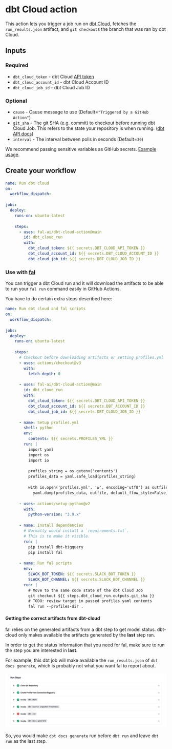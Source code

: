 # dbt Cloud action

This action lets you trigger a job run on [dbt Cloud](https://cloud.getdbt.com), fetches the `run_results.json` artifact, and `git checkout`s the branch that was ran by dbt Cloud.

## Inputs

### Required
- `dbt_cloud_token` - dbt Cloud [API token](https://docs.getdbt.com/docs/dbt-cloud/dbt-cloud-api/service-tokens)
- `dbt_cloud_account_id` - dbt Cloud Account ID
- `dbt_cloud_job_id` - dbt Cloud Job ID

### Optional
- `cause` - Cause message to use (Default=`"Triggered by a GitHub Action"`)
- `git_sha` - The git SHA (e.g. commit) to checkout before running dbt Cloud Job. This refers to the state your repository is when running. ([dbt API docs](https://docs.getdbt.com/dbt-cloud/api-v2#tag/Jobs/operation/triggerRun))
- `interval` - The interval between polls in seconds (Default=`30`)

We recommend passing sensitive variables as GitHub secrets. [Example usage](https://github.com/fal-ai/fal_bike_example/blob/main/.github/workflows/fal_dbt.yml).

## Create your workflow
```yaml
name: Run dbt cloud
on:
  workflow_dispatch:

jobs:
  deploy:
    runs-on: ubuntu-latest

    steps:
      - uses: fal-ai/dbt-cloud-action@main
        id: dbt_cloud_run
        with:
          dbt_cloud_token: ${{ secrets.DBT_CLOUD_API_TOKEN }}
          dbt_cloud_account_id: ${{ secrets.DBT_CLOUD_ACCOUNT_ID }}
          dbt_cloud_job_id: ${{ secrets.DBT_CLOUD_JOB_ID }}
```

### Use with [fal](https://github.com/fal-ai/fal)

You can trigger a dbt Cloud run and it will download the artifacts to be able to run your `fal run` command easily in GitHub Actions.

You have to do certain extra steps described here:

```yaml
name: Run dbt cloud and fal scripts
on:
  workflow_dispatch:

jobs:
  deploy:
    runs-on: ubuntu-latest

    steps:
      # Checkout before downloading artifacts or setting profiles.yml
      - uses: actions/checkout@v3
        with:
          fetch-depth: 0

      - uses: fal-ai/dbt-cloud-action@main
        id: dbt_cloud_run
        with:
          dbt_cloud_token: ${{ secrets.DBT_CLOUD_API_TOKEN }}
          dbt_cloud_account_id: ${{ secrets.DBT_ACCOUNT_ID }}
          dbt_cloud_job_id: ${{ secrets.DBT_CLOUD_JOB_ID }}

      - name: Setup profiles.yml
        shell: python
        env:
          contents: ${{ secrets.PROFILES_YML }}
        run: |
          import yaml
          import os
          import io

          profiles_string = os.getenv('contents')
          profiles_data = yaml.safe_load(profiles_string)

          with io.open('profiles.yml', 'w', encoding='utf8') as outfile:
            yaml.dump(profiles_data, outfile, default_flow_style=False, allow_unicode=True)

      - uses: actions/setup-python@v2
        with:
          python-version: "3.9.x"

      - name: Install dependencies
        # Normally would install a `requirements.txt`.
        # This is to make it visible.
        run: |
          pip install dbt-bigquery
          pip install fal

      - name: Run fal scripts
        env:
          SLACK_BOT_TOKEN: ${{ secrets.SLACK_BOT_TOKEN }}
          SLACK_BOT_CHANNEL: ${{ secrets.SLACK_BOT_CHANNEL }}
        run: |
          # Move to the same code state of the dbt Cloud Job
          git checkout ${{ steps.dbt_cloud_run.outputs.git_sha }}
          # TODO: review target in passed profiles.yaml contents
          fal run --profiles-dir .

```

#### Getting the correct artifacts from dbt-cloud

fal relies on the generated artifacts from a dbt step to get model status. dbt-cloud only makes available the artifacts generated by the **last** step ran.

In order to get the status information that you need for fal, make sure to run the step you are interested in **last**.

For example, this dbt job will make available the `run_results.json` of `dbt docs generate`, which is probably not what you want fal to report about.

![Example run](./example-run.png)

So, you would make `dbt docs generate` run before `dbt run` and leave `dbt run` as the last step.
